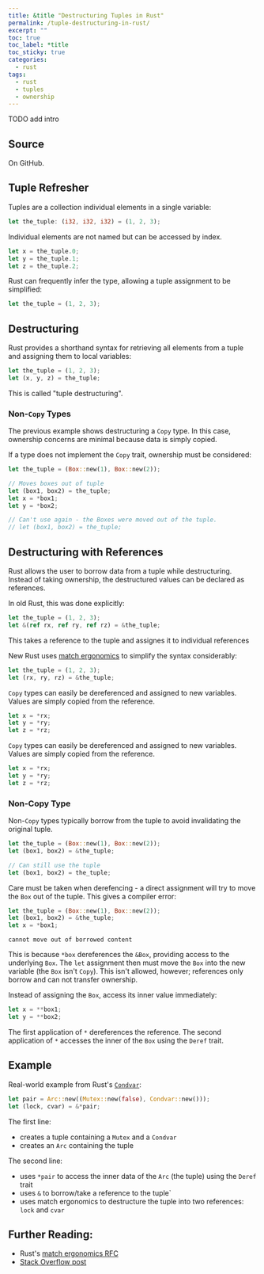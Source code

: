 ```yaml
---
title: &title "Destructuring Tuples in Rust"
permalink: /tuple-destructuring-in-rust/
excerpt: ""
toc: true
toc_label: *title
toc_sticky: true
categories:
  - rust
tags:
  - rust
  - tuples
  - ownership
---
```


TODO add intro

## Source

On GitHub.


## Tuple Refresher

Tuples are a collection individual elements in a single variable:

```rust
let the_tuple: (i32, i32, i32) = (1, 2, 3);
```

Individual elements are not named but can be accessed by index.

```rust
let x = the_tuple.0;
let y = the_tuple.1;
let z = the_tuple.2;
```

Rust can frequently infer the type, allowing a tuple assignment to be simplified:

```rust
let the_tuple = (1, 2, 3);
```


## Destructuring

Rust provides a shorthand syntax for retrieving all elements from a tuple and assigning them to local variables:

```rust
let the_tuple = (1, 2, 3);
let (x, y, z) = the_tuple;
```

This is called "tuple destructuring".


### Non-`Copy` Types

The previous example shows destructuring a `Copy` type.
In this case, ownership concerns are minimal because data is simply copied.

If a type does not implement the `Copy` trait, ownership must be considered:

```rust
let the_tuple = (Box::new(1), Box::new(2));

// Moves boxes out of tuple
let (box1, box2) = the_tuple;
let x = *box1;
let y = *box2;

// Can't use again - the Boxes were moved out of the tuple.
// let (box1, box2) = the_tuple;
```


## Destructuring with References

Rust allows the user to borrow data from a tuple while destructuring.
Instead of taking ownership, the destructured values can be declared as references.

In old Rust, this was done explicitly:

```rust
let the_tuple = (1, 2, 3);
let &(ref rx, ref ry, ref rz) = &the_tuple;
```

This takes a reference to the tuple and assignes it to individual references

New Rust uses [match ergonomics](https://github.com/rust-lang/rfcs/blob/master/text/2005-match-ergonomics.md) to simplify the syntax considerably:

```rust
let the_tuple = (1, 2, 3);
let (rx, ry, rz) = &the_tuple;
```

`Copy` types can easily be dereferenced and assigned to new variables.
Values are simply copied from the reference.

```rust
let x = *rx;
let y = *ry;
let z = *rz;
```

`Copy` types can easily be dereferenced and assigned to new variables.
Values are simply copied from the reference.

```rust
let x = *rx;
let y = *ry;
let z = *rz;
```


### Non-Copy Type

Non-`Copy` types typically borrow from the tuple to avoid invalidating the original tuple.

```rust
let the_tuple = (Box::new(1), Box::new(2));
let (box1, box2) = &the_tuple;

// Can still use the tuple
let (box1, box2) = the_tuple;
```

Care must be taken when derefencing - a direct assignment will try to move the `Box` out of the tuple.
This gives a compiler error:

```rust
let the_tuple = (Box::new(1), Box::new(2));
let (box1, box2) = &the_tuple;
let x = *box1;
```
```
cannot move out of borrowed content
```

This is because `*box` dereferences the `&Box`, providing access to the underlying `Box`.
The `let` assignment then must move the `Box` into the new variable (the `Box` isn't `Copy`).
This isn't allowed, however; references only borrow and can not transfer ownership.

Instead of assigning the `Box`, access its inner value immediately:

```rust
let x = **box1;
let y = **box2;
```

The first application of `*` dereferences the reference.
The second application of `*` accesses the inner of the `Box` using the `Deref` trait.


## Example

Real-world example from Rust's [`Condvar`](https://doc.rust-lang.org/std/sync/struct.Condvar.html):

```rust
let pair = Arc::new((Mutex::new(false), Condvar::new()));
let (lock, cvar) = &*pair;
```

The first line:

  * creates a tuple containing a `Mutex` and a `Condvar`
  * creates an `Arc` containing the tuple

The second line:

  * uses `*pair` to access the inner data of the `Arc` (the tuple) using the `Deref` trait
  * uses `&` to borrow/take a reference to the tuple`
  * uses match ergonomics to destructure the tuple into two references: `lock` and `cvar`


## Further Reading:

  * Rust's [match ergonomics RFC](https://github.com/rust-lang/rfcs/blob/master/text/2005-match-ergonomics.md)
  * [Stack Overflow post](https://stackoverflow.com/questions/57128842/how-are-tuples-destructured-into-references/57128935)
